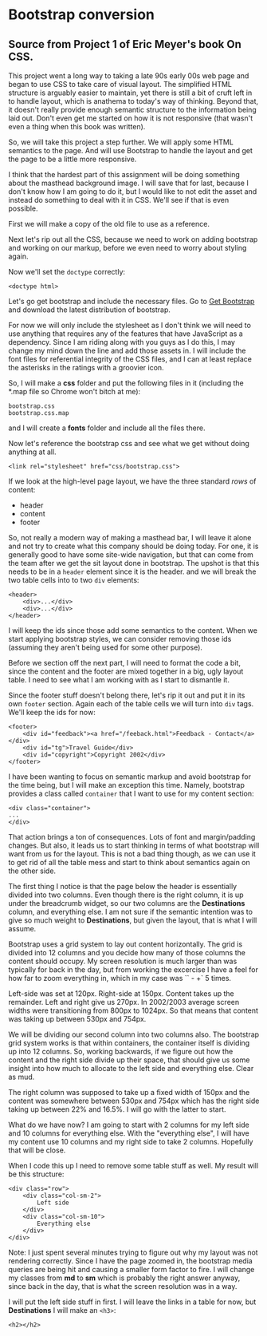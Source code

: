 # Bootstrap conversion

## Source from Project 1 of Eric Meyer's book On CSS.

This project went a long way to taking a late 90s early 00s web page and began to use CSS to take care of visual layout. The simplified HTML structure is arguably easier to maintain, yet there is still a bit of cruft left in to handle layout, which is anathema to today's way of thinking. Beyond that, it doesn't really provide enough semantic structure to the information being laid out. Don't even get me started on how it is not responsive (that wasn't even a thing when this book was written).

So, we will take this project a step further.  We will apply some HTML semantics to the page.  And will use Bootstrap to handle the layout and get the page to be a little more responsive.

I think that the hardest part of this assignment will be doing something about the masthead background image.  I will save that for last, because I don't know how I am going to do it, but I would like to not edit the asset and instead do something to deal with it in CSS.  We'll see if that is even possible.

First we will make a copy of the old file to use as a reference.

Next let's rip out all the CSS, because we need to work on adding bootstrap and working on our markup, before we even need to worry about styling again.

Now we'll  set the `doctype` correctly:

```
<doctype html>
```

Let's go get bootstrap and include the necessary files.  Go to [Get Bootstrap](http://getbootstrap.com) and download the latest distribution of bootstrap.

For now we will only include the stylesheet as I don't think we will need to use anything that requires any of the features that have JavaScript as a dependency.  Since I am riding along with you guys as I do this, I may change my mind down the line and add those assets in.  I will include the font files for referential integrity of the CSS files, and I can at least replace the asterisks in the ratings with a groovier icon.

So, I will make a **css** folder and put the following files in it (including the *.map file so Chrome won't bitch at me):

```
bootstrap.css
bootstrap.css.map
```

and I will create a **fonts** folder and include all the files there.

Now let's reference the bootstrap css and see what we get without doing anything at all.

```
<link rel="stylesheet" href="css/bootstrap.css">
```

If we look at the high-level page layout, we have the three standard *rows* of content:

* header
* content
* footer

So, not really a modern way of making a masthead bar, I will leave it alone and not try to create what this company should be doing today.  For one, it is generally good to have some site-wide navigation, but that can come from the team after we get the sit layout done in bootstrap.  The upshot is that this needs to be in a `header` element since it is the header. and we will break the two table cells into to two `div` elements:

```
<header>
	<div>...</div>
	<div>...</div>
</header>
```

I will keep the ids since those add some semantics to the content. When we start applying bootstrap styles, we can consider removing those ids (assuming they aren't being used for some other purpose).

Before we section off the next part, I will need to format the code a bit, since the content and the footer are mixed together in a big, ugly layout table. I need to see what I am working with as I start to dismantle it.

Since the footer stuff doesn't belong there, let's rip it out and put it in its own `footer` section. Again each of the table cells we will turn into `div` tags. We'll keep the ids for now:

```
<footer>
    <div id="feedback"><a href="/feeback.html">Feedback - Contact</a></div>
    <div id="tg">Travel Guide</div>
    <div id="copyright">Copyright 2002</div>
</footer>
```

I have been wanting to focus on semantic markup and avoid bootstrap for the time being, but I will make an exception this time.  Namely, bootstrap provides a class called `container` that I want to use for my content section:

```
<div class="container">
...
</div>
```

That action brings a ton of consequences.  Lots of font and margin/padding changes.  But also, it leads us to start thinking in terms of what bootstrap will want from us for the layout.  This is not a bad thing though, as we can use it to get rid of all the table mess and start to think about semantics again on the other side.

The first thing I notice is that the page below the header is essentially divided into two columns. Even though there is the right column, it is up under the breadcrumb widget, so our two columns are the **Destinations** column, and everything else.  I am not sure if the semantic intention was to give so much weight to **Destinations**, but given the layout, that is what I will assume.

Bootstrap uses a grid system to lay out content horizontally.  The grid is divided into 12 columns and you decide how many of those columns the content should occupy.  My screen resolution is much larger than was typically for back in the day, but from working the excercise I have a feel for how far to zoom everything in, which in my case was ``<ctrl> - +` 5 times.

Left-side was set at 120px. Right-side at 150px.  Content takes up the remainder.  Left and right give us 270px.  In 2002/2003 average screen widths were transitioning from 800px to 1024px.  So that means that content was taking up between 530px and 754px.

We will be dividing our second column into two columns also.  The bootstrap grid system works is that within containers, the container itself is dividing up into 12 columns.  So, working backwards, if we figure out how the content and the right side divide up their space, that should give us some insight into how much to allocate to the left side and everything else. Clear as mud.

The right column was supposed to take up a fixed width of 150px and the content was somewhere between 530px and 754px which has the right side taking up between 22% and 16.5%.  I will go with the latter to start.

What do we have now? I am going to start with 2 columns for my left side and 10 columns for everything else.  With the "everything else", I will have my content use 10 columns and my right side to take 2 columns.  Hopefully that will be close.  

When I code this up I need to remove some table stuff as well. My result will be this structure:

```
<div class="row">
	<div class="col-sm-2">
		Left side
	</div>
	<div class="col-sm-10">
		Everything else
	</div>
</div>
```

Note: I just spent several minutes trying to figure out why my layout was not rendering correctly.  Since I have the page zoomed in, the bootstrap media queries are being hit and causing a smaller form factor to fire. I will change my classes from **md** to **sm** which is probably the right answer anyway, since back in the day, that is what the screen resolution was in a way.

I will put the left side stuff in first.  I will leave the links in a table for now, but **Destinations** I will make an `<h3>`:

```
<h2></h2>
